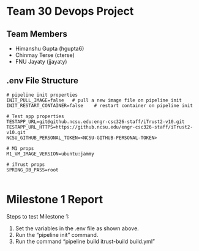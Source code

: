 # Team 30 Devops Project

## Team Members
- Himanshu Gupta (hgupta6)
- Chinmay Terse (cterse)
- FNU Jayaty (jjayaty)

## .env File Structure

```
# pipeline init properties
INIT_PULL_IMAGE=false   # pull a new image file on pipeline init
INIT_RESTART_CONTAINER=false    # restart container on pipeline init

# Test app properties
TESTAPP_URL=git@github.ncsu.edu:engr-csc326-staff/iTrust2-v10.git
TESTAPP_URL_HTTPS=https://github.ncsu.edu/engr-csc326-staff/iTrust2-v10.git
NCSU_GITHUB_PERSONAL_TOKEN=<NCSU-GITHUB-PERSONAL-TOKEN>

# M1 props
M1_VM_IMAGE_VERSION=ubuntu:jammy

# iTrust props
SPRING_DB_PASS=root


```


# Milestone 1 Report

Steps to test Milestone 1:

1. Set the variables in the .env file as shown above.
2. Run the “pipeline init” command.
3. Run the command “pipeline build itrust-build build.yml” 

